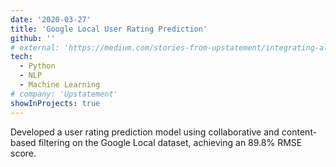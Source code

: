 ```yaml
---
date: '2020-03-27'
title: 'Google Local User Rating Prediction'
github: ''
# external: 'https://medium.com/stories-from-upstatement/integrating-algolia-search-with-wordpress-multisite-e2dea3ed449c'
tech:
  - Python
  - NLP
  - Machine Learning
# company: 'Upstatement'
showInProjects: true
---
```


Developed a user rating prediction model using collaborative and content-based filtering on the Google Local dataset, achieving an 89.8\% RMSE score.

